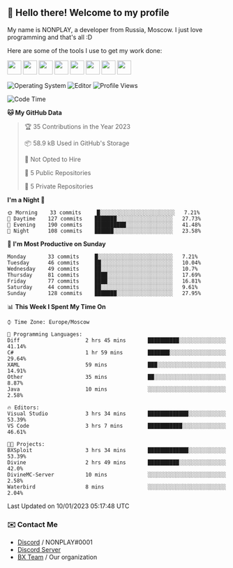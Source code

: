 ## :wave: Hello there! Welcome to my profile

My name is NONPLAY, a developer from Russia, Moscow. I just love programming and that's all :D

Here are some of the tools I use to get my work done:

<kbd><img height="32" src="https://img.icons8.com/color/2x/visual-studio-code-2019.png"></kbd>
<kbd><img height="32" src="https://img.icons8.com/color/2x/linux.png"></kbd>
<kbd><img height="32" src="https://img.icons8.com/fluent/2x/console.png"></kbd>
<kbd><img height="32" src="https://img.icons8.com/color/2x/open-source.png"></kbd>
<kbd><img height="32" src="https://img.icons8.com/color/2x/git.png"></kbd>
<kbd><img height="32" src="https://img.icons8.com/color/2x/nginx.png"></kbd>
<a href="?#gh-light-mode-only"><kbd><img height="32" src="https://img.icons8.com/metro/2x/mysql.png"></kbd></a>
<a href="?#gh-dark-mode-only"><kbd><img height="32" src="https://img.icons8.com/FFFFFF/metro/2x/mysql.png"></kbd></a>

![Operating System](https://img.shields.io/badge/OS-Windows%2010%20Pro-informational?style=for-the-badge&logo=Windows&logoColor=white&color=007ec6)
![Editor](https://img.shields.io/badge/Editor-VS%20Code-informational?style=for-the-badge&logo=Visual%20Studio%20Code&logoColor=white&color=007ec6)
![Profile Views](https://komarev.com/ghpvc/?username=NONPLAYT&color=blue&style=for-the-badge)

<!--START_SECTION:waka-->
![Code Time](http://img.shields.io/badge/Code%20Time-38%20hrs%2033%20mins-blue)

**🐱 My GitHub Data** 

> 🏆 35 Contributions in the Year 2023
 > 
> 📦 58.9 kB Used in GitHub's Storage 
 > 
> 🚫 Not Opted to Hire
 > 
> 📜 5 Public Repositories 
 > 
> 🔑 5 Private Repositories  
 > 
**I'm a Night 🦉** 

```text
🌞 Morning    33 commits     █░░░░░░░░░░░░░░░░░░░░░░░░   7.21% 
🌆 Daytime    127 commits    ███████░░░░░░░░░░░░░░░░░░   27.73% 
🌃 Evening    190 commits    ██████████░░░░░░░░░░░░░░░   41.48% 
🌙 Night      108 commits    ██████░░░░░░░░░░░░░░░░░░░   23.58%

```
📅 **I'm Most Productive on Sunday** 

```text
Monday       33 commits     █░░░░░░░░░░░░░░░░░░░░░░░░   7.21% 
Tuesday      46 commits     ██░░░░░░░░░░░░░░░░░░░░░░░   10.04% 
Wednesday    49 commits     ██░░░░░░░░░░░░░░░░░░░░░░░   10.7% 
Thursday     81 commits     ████░░░░░░░░░░░░░░░░░░░░░   17.69% 
Friday       77 commits     ████░░░░░░░░░░░░░░░░░░░░░   16.81% 
Saturday     44 commits     ██░░░░░░░░░░░░░░░░░░░░░░░   9.61% 
Sunday       128 commits    ███████░░░░░░░░░░░░░░░░░░   27.95%

```


📊 **This Week I Spent My Time On** 

```text
⌚︎ Time Zone: Europe/Moscow

💬 Programming Languages: 
Diff                     2 hrs 45 mins       ██████████░░░░░░░░░░░░░░░   41.14% 
C#                       1 hr 59 mins        ███████░░░░░░░░░░░░░░░░░░   29.64% 
XAML                     59 mins             ███░░░░░░░░░░░░░░░░░░░░░░   14.91% 
Other                    35 mins             ██░░░░░░░░░░░░░░░░░░░░░░░   8.87% 
Java                     10 mins             ░░░░░░░░░░░░░░░░░░░░░░░░░   2.58%

🔥 Editors: 
Visual Studio            3 hrs 34 mins       █████████████░░░░░░░░░░░░   53.39% 
VS Code                  3 hrs 7 mins        ███████████░░░░░░░░░░░░░░   46.61%

🐱‍💻 Projects: 
BXSploit                 3 hrs 34 mins       █████████████░░░░░░░░░░░░   53.39% 
Divine                   2 hrs 49 mins       ██████████░░░░░░░░░░░░░░░   42.0% 
DivineMC-Server          10 mins             ░░░░░░░░░░░░░░░░░░░░░░░░░   2.58% 
Waterbird                8 mins              ░░░░░░░░░░░░░░░░░░░░░░░░░   2.04%

```


 Last Updated on 10/01/2023 05:17:48 UTC
<!--END_SECTION:waka-->

### ✉️ Contact Me

- [Discord](https://discord.com/users/597087584090587177) / NONPLAY#0001
- [Discord Server](https://discord.gg/p7cxhw7E2M)
- [BX Team](https://github.com/BX-Team) / Our organization
